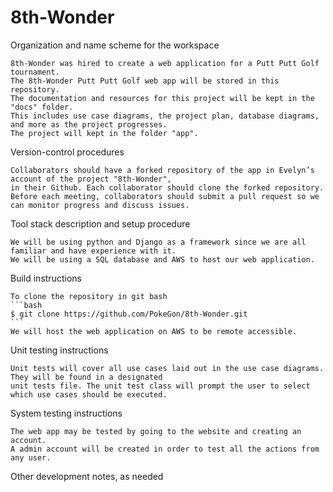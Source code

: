
# 8th-Wonder

Organization and name scheme for the workspace

	8th-Wonder was hired to create a web application for a Putt Putt Golf tournament.
	The 8th-Wonder Putt Putt Golf web app will be stored in this repository.
	The documentation and resources for this project will be kept in the "docs" folder. 
	This includes use case diagrams, the project plan, database diagrams, and more as the project progresses.
	The project will kept in the folder "app".

Version-control procedures

	Collaborators should have a forked repository of the app in Evelyn’s account of the project "8th-Wonder", 
	in their Github. Each collaborator should clone the forked repository.
	Before each meeting, collaborators should submit a pull request so we can monitor progress and discuss issues.

Tool stack description and setup procedure

	We will be using python and Django as a framework since we are all familiar and have experience with it.
	We will be using a SQL database and AWS to host our web application.
  
Build instructions

	To clone the repository in git bash
	```bash
	$ git clone https://github.com/PokeGon/8th-Wonder.git
	```
	We will host the web application on AWS to be remote accessible. 

Unit testing instructions

	Unit tests will cover all use cases laid out in the use case diagrams. They will be found in a designated 
	unit tests file. The unit test class will prompt the user to select which use cases should be executed.
 
System testing instructions

	The web app may be tested by going to the website and creating an account. 
	A admin account will be created in order to test all the actions from any user.

Other development notes, as needed

